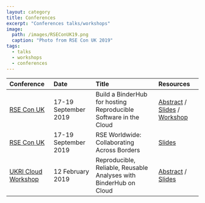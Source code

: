 ```yaml
---
layout: category
title: Conferences
excerpt: "Conferences talks/workshops"
image:
  path: /images/RSEConUK19.png
  caption: "Photo from RSE Con UK 2019"
tags:
  - talks
  - workshops
  - conferences
---
```


Conference | Date | Title | Resources
| :--- | :--- | :--- | :--- |
[RSE Con UK](https://rse.ac.uk/conf2019/) | 17-19 September 2019 | Build a BinderHub for hosting Reproducible Software in the Cloud | [Abstract](https://github.com/alan-turing-institute/the-turing-way/blob/master/conferences/abstracts/RSECon19-BinderHub-workshop-application.md) / [Slides](https://zenodo.org/record/3404774#.XZzZVOdKgWo) / [Workshop](https://http://bit.ly/zero-to-binderhub-workshop)
[RSE Con UK](https://rse.ac.uk/conf2019/) | 17-19 September 2019 | RSE Worldwide: Collaborating Across Borders | [Slides](https://zenodo.org/record/3377380#.XZzZ3udKgWo)
[UKRI Cloud Workshop](https://cloud.ac.uk/workshops/feb2019/) | 12 February 2019 | Reproducible, Reliable, Reusable Analyses with BinderHub on Cloud | [Abstract](https://github.com/alan-turing-institute/the-turing-way/blob/master/conferences/abstracts/UKRI-cloud-workshop-abstract.md) / [Slides](https://github.com/alan-turing-institute/the-turing-way/blob/master/conferences/presentations/UKRI_cloud_2019-02-12/UKRI_cloud_demo_2019-02-12.md)
